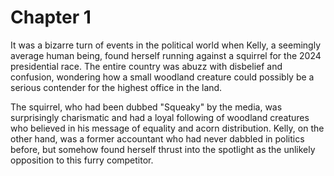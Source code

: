 # Chapter 1

It was a bizarre turn of events in the political world when Kelly, a seemingly average human being, found herself running against a squirrel for the 2024 presidential race. The entire country was abuzz with disbelief and confusion, wondering how a small woodland creature could possibly be a serious contender for the highest office in the land.

The squirrel, who had been dubbed "Squeaky" by the media, was surprisingly charismatic and had a loyal following of woodland creatures who believed in his message of equality and acorn distribution. Kelly, on the other hand, was a former accountant who had never dabbled in politics before, but somehow found herself thrust into the spotlight as the unlikely opposition to this furry competitor.
